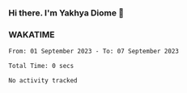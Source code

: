 ### Hi there. I'm Yakhya Diome 👋

### WAKATIME
<!--START_SECTION:waka-->

```txt
From: 01 September 2023 - To: 07 September 2023

Total Time: 0 secs

No activity tracked
```

<!--END_SECTION:waka-->
